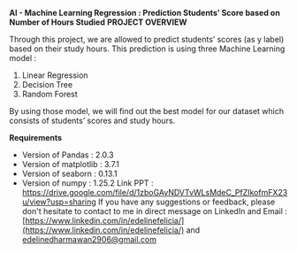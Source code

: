 ****AI - Machine Learning Regression : Prediction Students’ Score based on Number of Hours Studied****
**PROJECT OVERVIEW**

Through this project, we are allowed to predict students’ scores (as y label) based on their study hours. This prediction is using three Machine Learning model  : 
 1. Linear Regression
 2. Decision Tree
 3. Random Forest

By using those model, we will find out the best model for our dataset which consists of students’ scores and study hours. 

**Requirements**

- Version of Pandas : 2.0.3
- Version of matplotlib : 3.7.1
- Version of seaborn : 0.13.1
- Version of numpy : 1.25.2
Link PPT : https://drive.google.com/file/d/1zboGAyNDVTvWLsMdeC_PfZIkofmFX23u/view?usp=sharing
If you have any suggestions or feedback, please don't hesitate to contact to me in direct message on LinkedIn and Email : [https://www.linkedin.com/in/edelinefelicia/](https://www.linkedin.com/in/edelinefelicia/) and edelinedharmawan2906@gmail.com 
